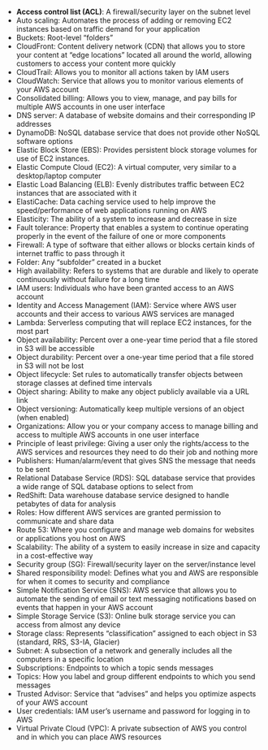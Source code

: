- **Access control list (ACL)**: A firewall/security layer on the subnet level
- Auto scaling: Automates the process of adding or removing EC2 instances based on traffic demand for your application
- Buckets: Root-level “folders”
- CloudFront: Content delivery network (CDN) that allows you to store your content at “edge locations” located all around the world, allowing customers to access your content more quickly
- CloudTrail: Allows you to monitor all actions taken by IAM users
- CloudWatch: Service that allows you to monitor various elements of your AWS account
- Consolidated billing: Allows you to view, manage, and pay bills for multiple AWS accounts in one user interface
- DNS server: A database of website domains and their corresponding IP addresses
- DynamoDB: NoSQL database service that does not provide other NoSQL software options
- Elastic Block Store (EBS): Provides persistent block storage volumes for use of EC2 instances.
- Elastic Compute Cloud (EC2): A virtual computer, very similar to a desktop/laptop computer
- Elastic Load Balancing (ELB): Evenly distributes traffic between EC2 instances that are associated with it
- ElastiCache: Data caching service used to help improve the speed/performance of web applications running on AWS
- Elasticity: The ability of a system to increase and decrease in size
- Fault tolerance: Property that enables a system to continue operating properly in the event of the failure of one or more components
- Firewall: A type of software that either allows or blocks certain kinds of internet traffic to pass through it
- Folder: Any “subfolder” created in a bucket
- High availability: Refers to systems that are durable and likely to operate continuously without failure for a long time
- IAM users: Individuals who have been granted access to an AWS account
- Identity and Access Management (IAM): Service where AWS user accounts and their access to various AWS services are managed
- Lambda: Serverless computing that will replace EC2 instances, for the most part
- Object availability: Percent over a one-year time period that a file stored in S3 will be accessible
- Object durability: Percent over a one-year time period that a file stored in S3 will not be lost
- Object lifecycle: Set rules to automatically transfer objects between storage classes at defined time intervals
- Object sharing: Ability to make any object publicly available via a URL link
- Object versioning: Automatically keep multiple versions of an object (when enabled)
- Organizations: Allow you or your company access to manage billing and access to multiple AWS accounts in one user interface
- Principle of least privilege: Giving a user only the rights/access to the AWS services and resources they need to do their job and nothing more
- Publishers: Human/alarm/event that gives SNS the message that needs to be sent
- Relational Database Service (RDS): SQL database service that provides a wide range of SQL database options to select from
- RedShift: Data warehouse database service designed to handle petabytes of data for analysis
- Roles: How different AWS services are granted permission to communicate and share data
- Route 53: Where you configure and manage web domains for websites or applications you host on AWS
- Scalability: The ability of a system to easily increase in size and capacity in a cost-effective way
- Security group (SG): Firewall/security layer on the server/instance level
- Shared responsibility model: Defines what you and AWS are responsible for when it comes to security and compliance
- Simple Notification Service (SNS): AWS service that allows you to automate the sending of email or text messaging notifications based on events that happen in your AWS account
- Simple Storage Service (S3): Online bulk storage service you can access from almost any device
- Storage class: Represents “classification” assigned to each object in S3 (standard, RRS, S3-IA, Glacier)
- Subnet: A subsection of a network and generally includes all the computers in a specific location
- Subscriptions: Endpoints to which a topic sends messages
- Topics: How you label and group different endpoints to which you send messages
- Trusted Advisor: Service that “advises” and helps you optimize aspects of your AWS account
- User credentials: IAM user’s username and password for logging in to AWS
- Virtual Private Cloud (VPC): A private subsection of AWS you control and in which you can place AWS resources
